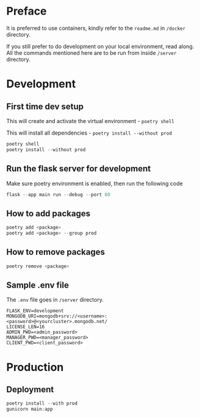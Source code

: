 # Preface

It is preferred to use containers, kindly refer to the `readme.md` in `/docker` directory.

If you still prefer to do development on your local environment, read along. All the commands mentioned here are to be run from inside `/server` directory.

# Development

## First time dev setup

This will create and activate the virtual environment - `poetry shell`

This will install all dependencies - `poetry install --without prod`

```PowerShell
poetry shell
poetry install --without prod
```

## Run the flask server for development
Make sure poetry environment is enabled, then run the following code

```PowerShell
flask --app main run --debug --port 80
```

## How to add packages

```PowerShell
poetry add <package>
poetry add <package> --group prod
```

## How to remove packages

```PowerShell
poetry remove <package>
```

## Sample .env file

The `.env` file goes in `/server` directory.

```env
FLASK_ENV=development
MONGODB_URI=mongodb+srv://<username>:<password>@<yourcluster>.mongodb.net/
LICENSE_LEN=16
ADMIN_PWD=<admin_password>
MANAGER_PWD=<manager_password>
CLIENT_PWD=<client_password>
```

# Production

## Deployment

```PowerShell
poetry install --with prod
gunicorn main:app
```
